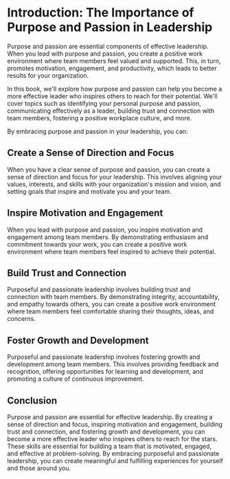 Introduction: The Importance of Purpose and Passion in Leadership
=================================================================

Purpose and passion are essential components of effective leadership. When you lead with purpose and passion, you create a positive work environment where team members feel valued and supported. This, in turn, promotes motivation, engagement, and productivity, which leads to better results for your organization.

In this book, we'll explore how purpose and passion can help you become a more effective leader who inspires others to reach for their potential. We'll cover topics such as identifying your personal purpose and passion, communicating effectively as a leader, building trust and connection with team members, fostering a positive workplace culture, and more.

By embracing purpose and passion in your leadership, you can:

Create a Sense of Direction and Focus
-------------------------------------

When you have a clear sense of purpose and passion, you can create a sense of direction and focus for your leadership. This involves aligning your values, interests, and skills with your organization's mission and vision, and setting goals that inspire and motivate you and your team.

Inspire Motivation and Engagement
---------------------------------

When you lead with purpose and passion, you inspire motivation and engagement among team members. By demonstrating enthusiasm and commitment towards your work, you can create a positive work environment where team members feel inspired to achieve their potential.

Build Trust and Connection
--------------------------

Purposeful and passionate leadership involves building trust and connection with team members. By demonstrating integrity, accountability, and empathy towards others, you can create a positive work environment where team members feel comfortable sharing their thoughts, ideas, and concerns.

Foster Growth and Development
-----------------------------

Purposeful and passionate leadership involves fostering growth and development among team members. This involves providing feedback and recognition, offering opportunities for learning and development, and promoting a culture of continuous improvement.

Conclusion
----------

Purpose and passion are essential for effective leadership. By creating a sense of direction and focus, inspiring motivation and engagement, building trust and connection, and fostering growth and development, you can become a more effective leader who inspires others to reach for the stars. These skills are essential for building a team that is motivated, engaged, and effective at problem-solving. By embracing purposeful and passionate leadership, you can create meaningful and fulfilling experiences for yourself and those around you.

